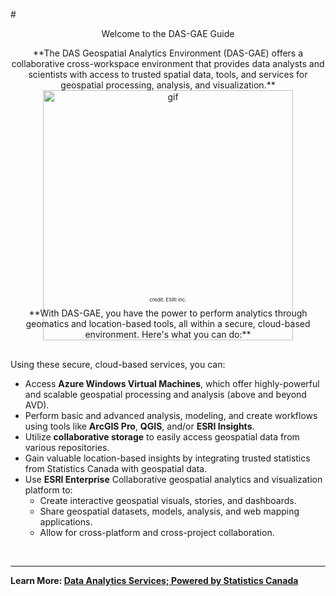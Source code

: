 #<center> Welcome to the DAS-GAE Guide  </center>
<!--<small><a id="vf">(version française...)</a></small>
<script>
  let frenchUrl = window.location.href.replace('/en/','/fr/')
  document.getElementById("vf").setAttribute("href",frenchUrl);
</script>-->


<center>**The DAS Geospatial Analytics Environment (DAS-GAE) offers a collaborative cross-workspace environment that provides data analysts and scientists with access to trusted spatial data, tools, and services for geospatial processing, analysis, and visualization.**
<br>
<img src="https://www.esri.com/content/dam/esrisites/en-us/arcgis/products/arcgis-pro/arcgis-pro-2020-update/assets/arcgis-pro-overview-fss-how-it-works-v3.gif" alt="gif" width="400"/><p style="font-size:8px; margin-top:-70px"> credit: ESRI inc.</p>
</center>

<center>**With DAS-GAE, you have the power to perform analytics through geomatics and location-based tools, all within a secure, cloud-based environment. Here's what you can do:** </center>
<br>

<p style='text-align: justify;'>
	Using these secure, cloud-based services, you can: <br>
<ul>
  <li>Access <strong>Azure Windows Virtual Machines</strong>, which offer highly-powerful and scalable geospatial processing and analysis (above and beyond AVD).</li>
  <li>Perform basic and advanced analysis, modeling, and create workflows using tools like <strong>ArcGIS Pro</strong>, <strong>QGIS</strong>, and/or <strong>ESRI Insights</strong>.</li>
  <li>Utilize <strong>collaborative storage</strong> to easily access geospatial data from various repositories.</li>
  <li>Gain valuable location-based insights by integrating trusted statistics from Statistics Canada with geospatial data.</li>
  <li>Use <strong>ESRI Enterprise</strong> Collaborative geospatial analytics and visualization platform to:
    <ul>
      <li>Create interactive geospatial visuals, stories, and dashboards.</li>
      <li>Share geospatial datasets, models, analysis, and web mapping applications.</li>
      <li>Allow for cross-platform and cross-project collaboration.</li>
    </ul>
  </li>
</ul>
</p> 
	
<br>

---

**Learn More: [Data Analytics Services; Powered by Statistics Canada](https://www.statcan.gc.ca/data-analytics-services/overview)**


